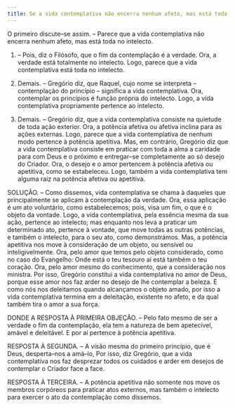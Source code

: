 ```yaml
---
title: Se a vida contemplativa não encerra nenhum afeto, mas está toda no intelecto
---
```


O primeiro discute–se assim. – Parece que a vida contemplativa não encerra nenhum afeto, mas está toda no intelecto.  

1. – Pois, diz o Filósofo, que o fim da contemplação é a verdade. Ora, a verdade está totalmente no intelecto. Logo, parece que a vida contemplativa está toda no intelecto.  

2. Demais. – Gregório diz, que Raquel, cujo nome se interpreta – contemplação do princípio – significa a vida contemplativa. Ora, contemplar os princípios é função própria do intelecto. Logo, a vida contemplativa propriamente pertence ao intelecto.  

3. Demais. – Gregório diz, que a vida contemplativa consiste na quietude de toda ação exterior. Ora, a potência afetiva ou afetiva inclina para as ações externas. Logo, parece que a vida contemplativa de nenhum modo pertence à potência apetitiva.  Mas, em contrário, Gregório diz que a vida contemplativa consiste em praticar com toda a alma a caridade para com Deus e o próximo e entregar–se completamente ao só desejo do Criador. Ora, o desejo e o amor pertencem à potência afetiva ou apetitiva, como se estabeleceu. Logo, também a vida contemplativa tem alguma raiz na potência afetiva ou apetitiva.  

SOLUÇÃO. – Como dissemos, vida contemplativa se chama à daqueles que principalmente se aplicam à contemplação da verdade. Ora, essa aplicação é um ato voluntário, como estabelecemos; pois, visa um fim, o que é o objeto da vontade. Logo, a vida contemplativa, pela essência mesma da sua ação, pertence ao intelecto; mas enquanto nos leva a praticar um determinado ato, pertence à vontade, que move todas as outras potências, e também o intelecto, para o seu ato, como demonstrámos.  Mas, a potência apetitiva nos move à consideração de um objeto, ou sensível ou inteligivelmente. Ora, pelo amor que temos pelo objeto considerado, como no caso do Evangelho: Onde está o teu tesouro aí está também o teu coração. Ora, pelo amor mesmo do conhecimento, que a consideração nos ministra. Por isso, Gregório constitui a vida contemplativa no amor de Deus, porque esse amor nos faz arder no desejo de lhe contemplar a beleza. E como nós nos deleitamos quando alcançamos o objeto amado, por isso a vida contemplativa termina em a deleitação, existente no afeto, e da qual também tira o amor a sua força.  

DONDE A RESPOSTA À PRIMEIRA OBJEÇÃO. – Pelo fato mesmo de ser a verdade o fim da contemplação, ela tem a natureza de bem apetecível, amável e deleitável. E por aí pertence à potência apetitiva.  

RESPOSTA À SEGUNDA. – A visão mesma do primeiro princípio, que é Deus, desperta–nos a amá–lo, Por isso, diz Gregório, que a vida contemplativa nos faz desprezar todos os cuidados e arder em desejos de contemplar o Criador face a face. 

RESPOSTA À TERCEIRA. – A potência apetitiva não somente nos move os membros corpóreos para praticar atos externos, mas também o intelecto para exercer o ato da contemplação como dissemos.